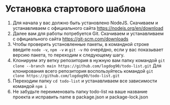 # Установка стартового шаблона
1. Для начала у вас должно быть установлено NodeJS. Скачиваем и устанавливаем с официального сайта https://nodejs.org/en/download
2. Далее вам для работы потребуется Git. Скачиваем и устанавливаем с официального сайта https://git-scm.com/downloads
3. Чтобы проверить установленные пакеты, в командной строке введите `node -v`, `npm -v` и `git -v` по очерёдно, если у вас показывает версию пакета, то переходим к следующему шагу.
4. Клонируем эту ветку репозитория в нужную вам папку командой `git clone --branch main https://github.com/logdog90/todo-list.git` 
Для клонирования всего репозитория воспользуйтесь командой `git clone https://github.com/logdog90/todo-list.git`
5. Переходим папку `cd todo-list` и устанавливаем все зависимости командой `npm i`
6. Не забудьте переименовать папку todo-list на ваше название проекта и исправить name в package.json и package-lock.json
